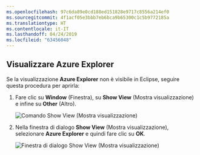 ```yaml
---
ms.openlocfilehash: 97c6da89e0cd188ed151828e9717c8556a214ef0
ms.sourcegitcommit: 4f1acf05e3bbb7eb6bca9b65300c1c5b9772185a
ms.translationtype: HT
ms.contentlocale: it-IT
ms.lasthandoff: 04/24/2019
ms.locfileid: "63456048"
---
```

## <a name="display-the-azure-explorer-view"></a>Visualizzare Azure Explorer

Se la visualizzazione **Azure Explorer** non è visibile in Eclipse, seguire questa procedura per aprirla:

1. Fare clic su **Window** (Finestra), su **Show View** (Mostra visualizzazione) e infine su **Other** (Altro).

   ![Comando Show View (Mostra visualizzazione)](../media/azure-toolkit-for-eclipse-show-azure-explorer/show-az-exp-01.png)

2. Nella finestra di dialogo **Show View** (Mostra visualizzazione), selezionare **Azure Explorer** e quindi fare clic su **OK**.

   ![Finestra di dialogo Show View (Mostra visualizzazione)](../media/azure-toolkit-for-eclipse-show-azure-explorer/show-az-exp-02.png)

